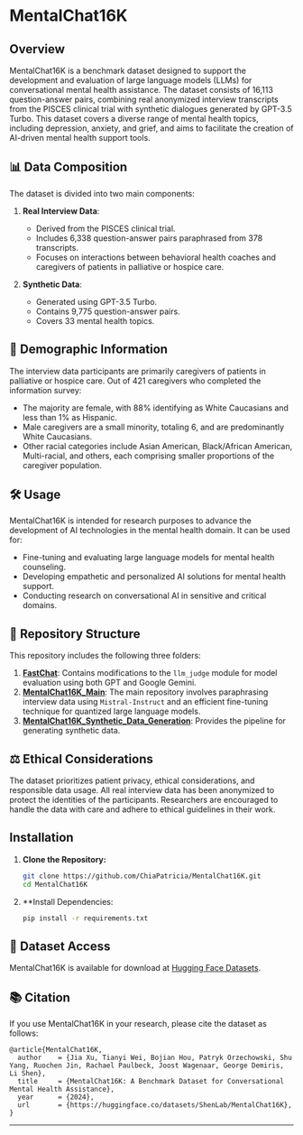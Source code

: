 
# MentalChat16K

## Overview
MentalChat16K is a benchmark dataset designed to support the development and evaluation of large language models (LLMs) for conversational mental health assistance. The dataset consists of 16,113 question-answer pairs, combining real anonymized interview transcripts from the PISCES clinical trial with synthetic dialogues generated by GPT-3.5 Turbo. This dataset covers a diverse range of mental health topics, including depression, anxiety, and grief, and aims to facilitate the creation of AI-driven mental health support tools.

## 📊 Data Composition
The dataset is divided into two main components:
1. **Real Interview Data**: 
   - Derived from the PISCES clinical trial.
   - Includes 6,338 question-answer pairs paraphrased from 378 transcripts.
   - Focuses on interactions between behavioral health coaches and caregivers of patients in palliative or hospice care.

2. **Synthetic Data**:
   - Generated using GPT-3.5 Turbo.
   - Contains 9,775 question-answer pairs.
   - Covers 33 mental health topics.

## 👥 Demographic Information
The interview data participants are primarily caregivers of patients in palliative or hospice care. Out of 421 caregivers who completed the information survey:
- The majority are female, with 88% identifying as White Caucasians and less than 1% as Hispanic.
- Male caregivers are a small minority, totaling 6, and are predominantly White Caucasians.
- Other racial categories include Asian American, Black/African American, Multi-racial, and others, each comprising smaller proportions of the caregiver population.

## 🛠️ Usage
MentalChat16K is intended for research purposes to advance the development of AI technologies in the mental health domain. It can be used for:
- Fine-tuning and evaluating large language models for mental health counseling.
- Developing empathetic and personalized AI solutions for mental health support.
- Conducting research on conversational AI in sensitive and critical domains.

## 📁 Repository Structure 

This repository includes the following three folders:

1. **[FastChat](https://github.com/ChiaPatricia/FastChat/tree/a85e4ec8975667eb3395d8350fdcc18ae13e879d)**: Contains modifications to the `llm_judge` module for model evaluation using both GPT and Google Gemini.
2. **[MentalChat16K_Main](https://github.com/ChiaPatricia/MentalChat16K_Main)**: The main repository involves paraphrasing interview data using `Mistral-Instruct` and an efficient fine-tuning technique for quantized large language models.
3. **[MentalChat16K_Synthetic_Data_Generation](https://github.com/ChiaPatricia/MentalChat16K_Synthetic_Data_Generation)**: Provides the pipeline for generating synthetic data.

## ⚖️ Ethical Considerations
The dataset prioritizes patient privacy, ethical considerations, and responsible data usage. All real interview data has been anonymized to protect the identities of the participants. Researchers are encouraged to handle the data with care and adhere to ethical guidelines in their work.

## Installation

1. **Clone the Repository:**
   ```bash
   git clone https://github.com/ChiaPatricia/MentalChat16K.git
   cd MentalChat16K

2. **Install Dependencies:
   ```bash
   pip install -r requirements.txt

## 🔗 Dataset Access
MentalChat16K is available for download at [Hugging Face Datasets](https://huggingface.co/datasets/ShenLab/MentalChat16K).

## 📚 Citation
If you use MentalChat16K in your research, please cite the dataset as follows:
```
@article{MentalChat16K,
  author    = {Jia Xu, Tianyi Wei, Bojian Hou, Patryk Orzechowski, Shu Yang, Ruochen Jin, Rachael Paulbeck, Joost Wagenaar, George Demiris, Li Shen},
  title     = {MentalChat16K: A Benchmark Dataset for Conversational Mental Health Assistance},
  year      = {2024},
  url       = {https://huggingface.co/datasets/ShenLab/MentalChat16K},
}
```

---
